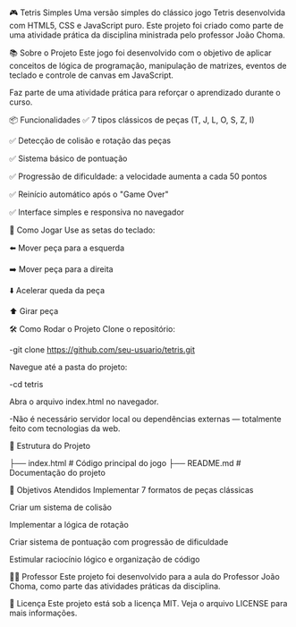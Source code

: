 🎮 Tetris Simples
Uma versão simples do clássico jogo Tetris desenvolvida com HTML5, CSS e JavaScript puro. Este projeto foi criado como parte de uma atividade prática da disciplina ministrada pelo professor João Choma.

📚 Sobre o Projeto
Este jogo foi desenvolvido com o objetivo de aplicar conceitos de lógica de programação, manipulação de matrizes, eventos de teclado e controle de canvas em JavaScript.

Faz parte de uma atividade prática para reforçar o aprendizado durante o curso.

📦 Funcionalidades
✅ 7 tipos clássicos de peças (T, J, L, O, S, Z, I)

✅ Detecção de colisão e rotação das peças

✅ Sistema básico de pontuação

✅ Progressão de dificuldade: a velocidade aumenta a cada 50 pontos

✅ Reinício automático após o "Game Over"

✅ Interface simples e responsiva no navegador

🚀 Como Jogar
Use as setas do teclado:

⬅️ Mover peça para a esquerda

➡️ Mover peça para a direita

⬇️ Acelerar queda da peça

⬆️ Girar peça

🛠️ Como Rodar o Projeto
Clone o repositório:

-git clone https://github.com/seu-usuario/tetris.git

Navegue até a pasta do projeto:

-cd tetris

Abra o arquivo index.html no navegador.

-Não é necessário servidor local ou dependências externas — totalmente feito com tecnologias da web.

📂 Estrutura do Projeto

├── index.html     # Código principal do jogo
├── README.md      # Documentação do projeto

🎯 Objetivos Atendidos
Implementar 7 formatos de peças clássicas

Criar um sistema de colisão

Implementar a lógica de rotação

Criar sistema de pontuação com progressão de dificuldade

Estimular raciocínio lógico e organização de código

👨‍🏫 Professor
Este projeto foi desenvolvido para a aula do Professor João Choma, como parte das atividades práticas da disciplina.

📄 Licença
Este projeto está sob a licença MIT. Veja o arquivo LICENSE para mais informações.
